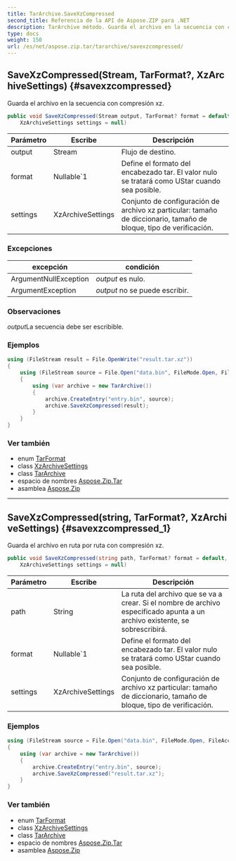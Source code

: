 ```yaml
---
title: TarArchive.SaveXzCompressed
second_title: Referencia de la API de Aspose.ZIP para .NET
description: TarArchive método. Guarda el archivo en la secuencia con compresión xz.
type: docs
weight: 150
url: /es/net/aspose.zip.tar/tararchive/savexzcompressed/
---
```

## SaveXzCompressed(Stream, TarFormat?, XzArchiveSettings) {#savexzcompressed}

Guarda el archivo en la secuencia con compresión xz.

```csharp
public void SaveXzCompressed(Stream output, TarFormat? format = default, 
    XzArchiveSettings settings = null)
```

| Parámetro | Escribe | Descripción |
| --- | --- | --- |
| output | Stream | Flujo de destino. |
| format | Nullable`1 | Define el formato del encabezado tar. El valor nulo se tratará como UStar cuando sea posible. |
| settings | XzArchiveSettings | Conjunto de configuración de archivo xz particular: tamaño de diccionario, tamaño de bloque, tipo de verificación. |

### Excepciones

| excepción | condición |
| --- | --- |
| ArgumentNullException | *output* es nulo. |
| ArgumentException | *output* no se puede escribir. |

### Observaciones

*output*La secuencia debe ser escribible.

### Ejemplos

```csharp
using (FileStream result = File.OpenWrite("result.tar.xz"))
{
    using (FileStream source = File.Open("data.bin", FileMode.Open, FileAccess.Read))
    {
        using (var archive = new TarArchive())
        {
            archive.CreateEntry("entry.bin", source);
            archive.SaveXzCompressed(result);
        }
    }
}
```

### Ver también

* enum [TarFormat](../../tarformat/)
* class [XzArchiveSettings](../../../aspose.zip.xz.settings/xzarchivesettings/)
* class [TarArchive](../)
* espacio de nombres [Aspose.Zip.Tar](../../tararchive/)
* asamblea [Aspose.Zip](../../../)

---

## SaveXzCompressed(string, TarFormat?, XzArchiveSettings) {#savexzcompressed_1}

Guarda el archivo en ruta por ruta con compresión xz.

```csharp
public void SaveXzCompressed(string path, TarFormat? format = default, 
    XzArchiveSettings settings = null)
```

| Parámetro | Escribe | Descripción |
| --- | --- | --- |
| path | String | La ruta del archivo que se va a crear. Si el nombre de archivo especificado apunta a un archivo existente, se sobrescribirá. |
| format | Nullable`1 | Define el formato del encabezado tar. El valor nulo se tratará como UStar cuando sea posible. |
| settings | XzArchiveSettings | Conjunto de configuración de archivo xz particular: tamaño de diccionario, tamaño de bloque, tipo de verificación. |

### Ejemplos

```csharp
using (FileStream source = File.Open("data.bin", FileMode.Open, FileAccess.Read))
{
    using (var archive = new TarArchive())
    {
        archive.CreateEntry("entry.bin", source);
        archive.SaveXzCompressed("result.tar.xz");
    }
}
```

### Ver también

* enum [TarFormat](../../tarformat/)
* class [XzArchiveSettings](../../../aspose.zip.xz.settings/xzarchivesettings/)
* class [TarArchive](../)
* espacio de nombres [Aspose.Zip.Tar](../../tararchive/)
* asamblea [Aspose.Zip](../../../)


